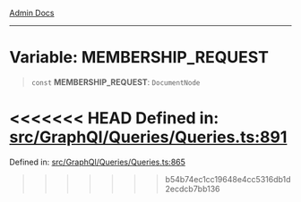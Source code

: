 [Admin Docs](/)

***

# Variable: MEMBERSHIP\_REQUEST

> `const` **MEMBERSHIP\_REQUEST**: `DocumentNode`

<<<<<<< HEAD
Defined in: [src/GraphQl/Queries/Queries.ts:891](https://github.com/PalisadoesFoundation/talawa-admin/blob/main/src/GraphQl/Queries/Queries.ts#L891)
=======
Defined in: [src/GraphQl/Queries/Queries.ts:865](https://github.com/PalisadoesFoundation/talawa-admin/blob/main/src/GraphQl/Queries/Queries.ts#L865)
>>>>>>> b54b74ec1cc19648e4cc5316db1d2ecdcb7bb136
